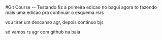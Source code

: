 #Git Course -- Testando
fiz a primeira edicao no bagui 
agora to fazendo mais uma edicao pra continuar o esquema rsrs

vou tirar um descanso agr, depois continuo bjs

só vamos rs
agr com github na bala